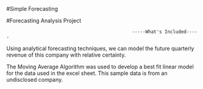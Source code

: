 #Simple Forecasting

#Forecasting Analysis Project

                                                  -----What's Included-----


Using analytical forecasting techniques, we can model the future quarterly revenue of this company with relative certainty.

The Moving Average Algorithm was used to develop a best fit linear model for the data used in the  excel sheet. This sample data is from an undisclosed company.
 
 
